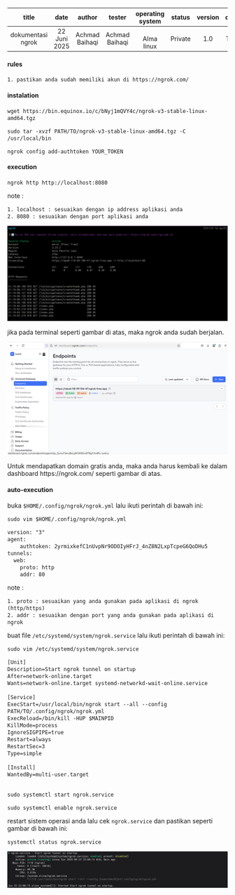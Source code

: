 |       title       |     date     |     author     |     tester     | operating system | status  | version | draft |
| :---------------: | :----------: | :------------: | :------------: | :--------------: | :-----: | :-----: | :---: |
| dokumentasi ngrok | 22 Juni 2025 | Achmad Baihaqi | Achmad Baihaqi |  <br>Alma linux  | Private |   1.0   | True  |
#### rules

```
1. pastikan anda sudah memiliki akun di https://ngrok.com/
```

#### instalation
```
wget https://bin.equinox.io/c/bNyj1mQVY4c/ngrok-v3-stable-linux-amd64.tgz
```

```
sudo tar -xvzf PATH/TO/ngrok-v3-stable-linux-amd64.tgz -C /usr/local/bin
```

```
ngrok config add-authtoken YOUR_TOKEN
```

#### execution

```
ngrok http http://localhost:8080
```
note : 
```
1. localhost : sesuaikan dengan ip address aplikasi anda 
2. 8080 : sesuaikan dengan port aplikasi anda
```
<p align="center">
  <img src="gambar/ngrok-ex.png" alt="contoh" width="700" hight="150"/>
</p>
jika pada terminal seperti gambar di atas, maka ngrok anda sudah berjalan.

<p align="center">
  <img src="gambar/ngrok-dash.png" alt="contoh" width="700" hight="150"/>
</p>
Untuk mendapatkan domain gratis anda, maka anda harus kembali ke dalam dashboard https://ngrok.com/ seperti gambar di atas.

#### auto-execution

buka `$HOME/.config/ngrok/ngrok.yml` lalu ikuti perintah di bawah ini: 

```
sudo vim $HOME/.config/ngrok/ngrok.yml
```

```
version: "3"
agent:
    authtoken: 2yrmixkefC1nUvpNr9ODOIyHFrJ_4nZ8N2LxpTcpeG6QoDHu5
tunnels:
  web:
    proto: http
    addr: 80

```
note : 
```
1. proto : sesuaikan yang anda gunakan pada aplikasi di ngrok (http/https)
2. addr : sesuaikan dengan port yang anda gunakan pada aplikasi di ngrok
```
buat file `/etc/systemd/system/ngrok.service` lalu ikuti perintah di bawah ini:

```
sudo vim /etc/systemd/system/ngrok.service
```

```
[Unit]
Description=Start ngrok tunnel on startup
After=network-online.target
Wants=network-online.target systemd-networkd-wait-online.service

[Service]
ExecStart=/usr/local/bin/ngrok start --all --config PATH/TO/.config/ngrok/ngrok.yml
ExecReload=/bin/kill -HUP $MAINPID
KillMode=process
IgnoreSIGPIPE=true
Restart=always
RestartSec=3
Type=simple

[Install]
WantedBy=multi-user.target


```

```
sudo systemctl start ngrok.service
```

```
sudo systemctl enable ngrok.service
```
restart sistem operasi anda lalu cek `ngrok.service` dan pastikan seperti gambar di bawah ini: 

```
systemctl status ngrok.service
```

<p align="center">
  <img src="gambar/ngrok-sta.png" alt="contoh" width="700" hight="150"/>
</p>
